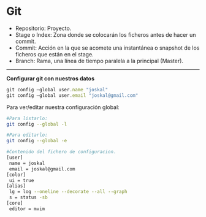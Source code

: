 # Git
* Repositorio: Proyecto.
* Stage o Index: Zona donde se colocar&aacute;n los ficheros antes de hacer un commit.
* Commit: Acci&oacute;n en la que se acomete una instant&aacute;nea o snapshot de los ficheros que est&aacute;n en el stage.
* Branch: Rama, una l&iacute;nea de tiempo paralela a la principal (Master).
- - -
**Configurar git con nuestros datos**
```javascript
git config —global user.name "joskal"
git config —global user.email "joskal@gmail.com"
```
Para ver/editar nuestra configuraci&oacute;n global:
```bash
#Para listarlo:
git config --global -l

#Para editarlo:
git config --global -e

#Contenido del fichero de configuracion.
[user]
 name = joskal
 email = joskal@gmail.com
[color]
 ui = true
[alias]
 lg = log --oneline --decorate --all --graph
 s = status -sb
[core]
 editor = mvim
```
